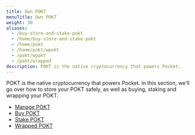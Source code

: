 ```yaml
---
title: Own POKT
menuTitle: Own POKT
weight: 30
aliases:
  - /buy-store-and-stake-pokt
  - /home/buy-store-and-stake-pokt
  - /home/pokt
  - /home/pokt/wpokt
  - /pokt/wpokt
  - /pokt/wrapped
description: POKT is the native cryptocurrency that powers Pocket.
---
```



POKT is the native cryptocurrency that powers Pocket. In this section, we'll go over how to store your POKT safely, as well as buying, staking and wrapping your POKT.

* [Manage POKT](/pokt/wallets/)
* [Buy POKT](/pokt/buy/)
* [Stake POKT](/pokt/stake/)
* [Wrapped POKT](/pokt/wpokt/)
